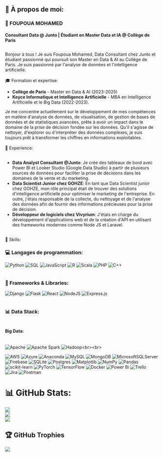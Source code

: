 ## 💫 À propos de moi:

### 👋 FOUPOUA MOHAMED

#### Consultant Data @ Junto | Étudiant en Master Data et IA @ Collège de Paris
##
Bonjour à tous ! Je suis Foupoua Mohamed, Data Consultant chez Junto et étudiant passionné qui poursuit son Master en Data & AI au Collège de Paris. Je suis passionné par l'analyse de données et l'intelligence artificielle.<br><br>🎓 Formation et expertise:<br><ul><li><strong>Collège de Paris</strong> - Master en Data & AI (2023-2025)</li><li><strong>Keyce Informatique et Intelligence Artificielle</strong> - MBA en Intelligence Artificielle et le Big Data  (2022-2023).</li></ul>Je me concentre actuellement sur le développement de mes compétences en matière d'analyse de données, de visualisation, de gestion de bases de données et de statistiques avancées, prête à avoir un impact dans le domaine de la prise de décision fondée sur les données. Qu'il s'agisse de nettoyer, d'explorer ou d'interpréter des données complexes, je suis toujours prêt à transformer les chiffres en informations exploitables.<br><br>💼 Experience:<br><br><ul><li><strong>Data Analyst Consultant @Junto</strong>: Je crée des tableaux de bord avec Power BI et Looker Studio (Google Data Studio) à partir de plusieurs sources de données pour faciliter la prise de décisions dans les domaines de la vente et du marketing.</li><li><strong>Data Scientist Junior chez GOHZE</strong>: En tant que Data Scientist junior chez GOHZE, mon rôle principal était de trouver des solutions d'intelligence artificielle pour optimiser le marketing de l'entreprise. En outre, j'étais responsable de la collecte, du nettoyage et de l'analyse des données afin de fournir des informations précieuses pour la prise de décision.</li><li><strong>Développeur de logiciels chez Vivyrium</strong>: J'étais en charge du développement d'applications web et de la création d'API en utilisant des frameworks modernes comme Node JS et Laravel.</li></ul><br>🔧 Skills:

### 💻 Langages de programmation:
![Python](https://img.shields.io/badge/python-3670A0?style=for-the-badge&logo=python&logoColor=ffdd54) ![SQL](https://camo.githubusercontent.com/162cd15e10cce161564e47bb411bac491754758f0649d93e000b9691f383cf01/68747470733a2f2f696d672e736869656c64732e696f2f62616467652f73716c2d2532333037343035652e7376673f7374796c653d666f722d7468652d6261646765266c6f676f3d73716c697465266c6f676f436f6c6f723d7768697465) ![JavaScript](https://img.shields.io/badge/javascript-%23323330.svg?style=for-the-badge&logo=javascript&logoColor=%23F7DF1E) ![R](https://img.shields.io/badge/r-%23276DC3.svg?style=for-the-badge&logo=r&logoColor=white) ![Scala](https://img.shields.io/badge/scala-%23DC322F.svg?style=for-the-badge&logo=scala&logoColor=white) ![PHP](https://img.shields.io/badge/php-%23777BB4.svg?style=for-the-badge&logo=php&logoColor=white) ![C++](https://img.shields.io/badge/c++-%2300599C.svg?style=for-the-badge&logo=c%2B%2B&logoColor=white) <br><br>   

### 🔧 Frameworks & Libraries:
![Django](https://img.shields.io/badge/django-%23092E20.svg?style=for-the-badge&logo=django&logoColor=white) ![Flask](https://img.shields.io/badge/flask-%23000.svg?style=for-the-badge&logo=flask&logoColor=white) ![React](https://img.shields.io/badge/react-%2320232a.svg?style=for-the-badge&logo=react&logoColor=%2361DAFB) ![NodeJS](https://img.shields.io/badge/node.js-6DA55F?style=for-the-badge&logo=node.js&logoColor=white) ![Express.js](https://img.shields.io/badge/express.js-%23404d59.svg?style=for-the-badge&logo=express&logoColor=%2361DAFB)  <br><br>  

### 📊 Data Stack: <br><br> 

#### Big Data: <br><br>
 ![Apache](https://img.shields.io/badge/apache-%23D42029.svg?style=for-the-badge&logo=apache&logoColor=white) ![Apache Spark](https://img.shields.io/badge/Apache%20Spark-FDEE21?style=for-the-badge&logo=apachespark&logoColor=black) ![Hadoop]([https://img.shields.io/badge/Apache%20Spark-FDEE21?style=for-the-badge&logo=apachespark&logoColor=black](https://camo.githubusercontent.com/7b77263290e876464c3c1a87b9a0debe7feffc773a68aff66efb1364de4e7cc3/68747470733a2f2f696d672e736869656c64732e696f2f62616467652f6861646f6f702d2532333030662e7376673f7374796c653d666f722d7468652d6261646765266c6f676f3d6170616368652d6861646f6f70266c6f676f436f6c6f723d7768697465))<br><br>
 
![AWS](https://img.shields.io/badge/AWS-%23FF9900.svg?style=for-the-badge&logo=amazon-aws&logoColor=white) ![Azure](https://img.shields.io/badge/azure-%230072C6.svg?style=for-the-badge&logo=microsoftazure&logoColor=white) ![Anaconda](https://img.shields.io/badge/Anaconda-%2344A833.svg?style=for-the-badge&logo=anaconda&logoColor=white)     ![MySQL](https://img.shields.io/badge/mysql-4479A1.svg?style=for-the-badge&logo=mysql&logoColor=white) ![MongoDB](https://img.shields.io/badge/MongoDB-%234ea94b.svg?style=for-the-badge&logo=mongodb&logoColor=white) ![MicrosoftSQLServer](https://img.shields.io/badge/Microsoft%20SQL%20Server-CC2927?style=for-the-badge&logo=microsoft%20sql%20server&logoColor=white) ![Firebase](https://img.shields.io/badge/firebase-a08021?style=for-the-badge&logo=firebase&logoColor=ffcd34) ![SQLite](https://img.shields.io/badge/sqlite-%2307405e.svg?style=for-the-badge&logo=sqlite&logoColor=white) ![Postgres](https://img.shields.io/badge/postgres-%23316192.svg?style=for-the-badge&logo=postgresql&logoColor=white) ![Matplotlib](https://img.shields.io/badge/Matplotlib-%23ffffff.svg?style=for-the-badge&logo=Matplotlib&logoColor=black) ![NumPy](https://img.shields.io/badge/numpy-%23013243.svg?style=for-the-badge&logo=numpy&logoColor=white) ![Pandas](https://img.shields.io/badge/pandas-%23150458.svg?style=for-the-badge&logo=pandas&logoColor=white) ![scikit-learn](https://img.shields.io/badge/scikit--learn-%23F7931E.svg?style=for-the-badge&logo=scikit-learn&logoColor=white) ![PyTorch](https://img.shields.io/badge/PyTorch-%23EE4C2C.svg?style=for-the-badge&logo=PyTorch&logoColor=white) ![TensorFlow](https://img.shields.io/badge/TensorFlow-%23FF6F00.svg?style=for-the-badge&logo=TensorFlow&logoColor=white) ![Docker](https://img.shields.io/badge/docker-%230db7ed.svg?style=for-the-badge&logo=docker&logoColor=white) ![Power Bi](https://img.shields.io/badge/power_bi-F2C811?style=for-the-badge&logo=powerbi&logoColor=black) ![Trello](https://img.shields.io/badge/Trello-%23026AA7.svg?style=for-the-badge&logo=Trello&logoColor=white) ![Jira](https://img.shields.io/badge/jira-%230A0FFF.svg?style=for-the-badge&logo=jira&logoColor=white) ![Postman](https://img.shields.io/badge/Postman-FF6C37?style=for-the-badge&logo=postman&logoColor=white)


# 📊 GitHub Stats:
![](https://github-readme-stats.vercel.app/api?username=mawed22&theme=dark&hide_border=false&include_all_commits=true&count_private=true)<br/>
![](https://github-readme-streak-stats.herokuapp.com/?user=mawed22&theme=dark&hide_border=false)<br/>
![](https://github-readme-stats.vercel.app/api/top-langs/?username=mawed22&theme=dark&hide_border=false&include_all_commits=true&count_private=true&layout=compact)

## 🏆 GitHub Trophies
![](https://github-profile-trophy.vercel.app/?username=mawed22&theme=radical&no-frame=false&no-bg=true&margin-w=4)

<!-- Proudly created with GPRM ( https://gprm.itsvg.in ) -->
